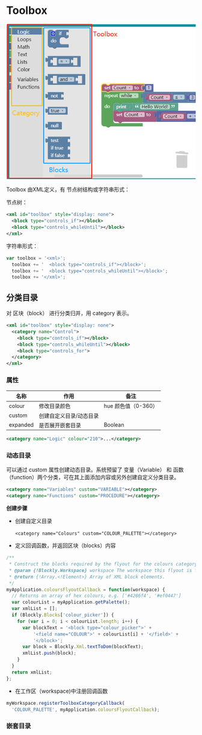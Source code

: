 # Toolbox

![toolbox intro](./images/toolbox.png)

Toolbox 由XML定义，有 节点树结构或字符串形式：

节点树：

```xml
<xml id="toolbox" style="display: none">
  <block type="controls_if"></block>
  <block type="controls_whileUntil"></block>
</xml>
```

字符串形式：

```js
var toolbox = '<xml>';
  toolbox += '  <block type="controls_if"></block>';
  toolbox += '  <block type="controls_whileUntil"></block>';
  toolbox += '</xml>';
```

## 分类目录

对 区块（block） 进行分类归并，用 category 表示。

```xml
<xml id="toolbox" style="display: none">
  <category name="Control">
    <block type="controls_if"></block>
    <block type="controls_whileUntil"></block>
    <block type="controls_for">
  </category>
</xml>
```

### 属性

|名称|作用|备注|
|------|------|-----|
|colour|修改目录颜色|hue 颜色值（0-360）|
|custom|创建自定义目录/动态目录||
|expanded|是否展开嵌套目录|Boolean|

```xml
<category name="Logic" colour="210">...</category>
```

### 动态目录

可以通过 custom 属性创建动态目录。系统预留了 变量（Variable） 和 函数（function）两个分类，可在其上面添加内容或另外创建自定义分类目录。

```xml
<category name="Variables" custom="VARIABLE"></category>
<category name="Functions" custom="PROCEDURE"></category>
```

**创建步骤**

- 创建自定义目录
  
  `<category name="Colours" custom="COLOUR_PALETTE"></category>`

- 定义回调函数，并返回区块（blocks）内容
  
```js
/**
 * Construct the blocks required by the flyout for the colours category.
 * @param {!Blockly.Workspace} workspace The workspace this flyout is for.
 * @return {!Array.<!Element>} Array of XML block elements.
 */
myApplication.coloursFlyoutCallback = function(workspace) {
  // Returns an array of hex colours, e.g. ['#4286f4', '#ef0447']
  var colourList = myApplication.getPalette();
  var xmlList = [];
  if (Blockly.Blocks['colour_picker']) {
    for (var i = 0; i < colourList.length; i++) {
      var blockText = '<block type="colour_picker">' +
          '<field name="COLOUR">' + colourList[i] + '</field>' +
          '</block>';
      var block = Blockly.Xml.textToDom(blockText);
      xmlList.push(block);
    }
  }
  return xmlList;
};
```

- 在工作区（workspace)中注册回调函数

```js
myWorkspace.registerToolboxCategoryCallback(
  'COLOUR_PALETTE', myApplication.coloursFlyoutCallback);
```

### 嵌套目录

